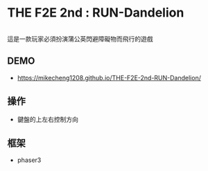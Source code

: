 # THE F2E 2nd : RUN-Dandelion

<img src="./assets/01.gif" alt="">

這是一款玩家必須扮演蒲公英閃避障礙物而飛行的遊戲

## DEMO
 - https://mikecheng1208.github.io/THE-F2E-2nd-RUN-Dandelion/

## 操作
 - 鍵盤的上左右控制方向

## 框架
 - phaser3
